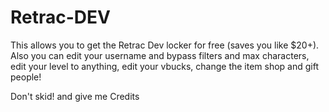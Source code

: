 # Retrac-DEV

This allows you to get the Retrac Dev locker for free (saves you like $20+). Also you can edit your username and bypass filters and max characters, edit your level to anything, edit your vbucks, change the item shop and gift people!

Don't skid! and give me Credits
